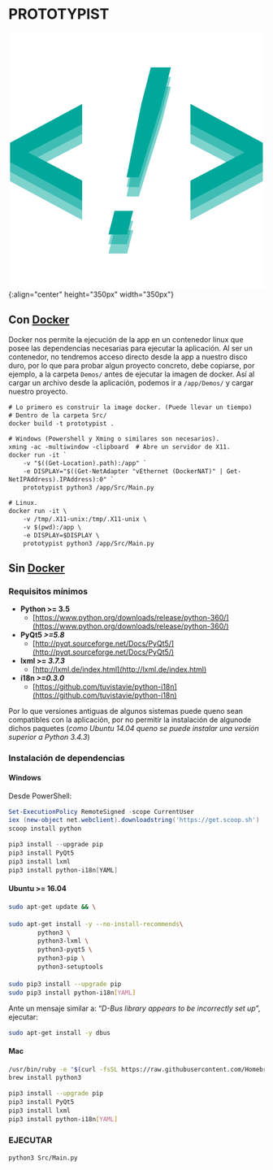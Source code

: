 # PROTOTYPIST

![](Src/icons/logo.png){:align="center" height="350px" width="350px"}

## Con [Docker](https://www.docker.com/what-docker)

Docker nos permite la ejecución de la app en un contenedor linux que posee las dependencias necesarias para ejecutar la aplicación. Al ser un contenedor, no tendremos acceso directo desde la app a nuestro disco duro, por lo que para probar algun proyecto concreto, debe copiarse, por ejemplo, a la carpeta `Demos/` antes de ejecutar la imagen de docker. Así al cargar un archivo desde la aplicación, podemos ir a `/app/Demos/` y cargar nuestro proyecto.

```shell
# Lo primero es construir la image docker. (Puede llevar un tiempo)
# Dentro de la carpeta Src/
docker build -t prototypist .
```

```shell
# Windows (Powershell y Xming o similares son necesarios).
xming -ac -multiwindow -clipboard  # Abre un servidor de X11.
docker run -it `
    -v "$((Get-Location).path):/app" `
    -e DISPLAY="$((Get-NetAdapter "vEthernet (DockerNAT)" | Get-NetIPAddress).IPAddress):0" `
    prototypist python3 /app/Src/Main.py
```

```shell
# Linux.
docker run -it \
    -v /tmp/.X11-unix:/tmp/.X11-unix \
    -v $(pwd):/app \
    -e DISPLAY=$DISPLAY \
    prototypist python3 /app/Src/Main.py
```

## Sin [Docker](https://www.docker.com/what-docker)

### Requisitos mínimos

- **Python >= 3.5**
  - [https://www.python.org/downloads/release/python-360/](https://www.python.org/downloads/release/python-360/)
- **PyQt5 *>=5.8***
  - [http://pyqt.sourceforge.net/Docs/PyQt5/](http://pyqt.sourceforge.net/Docs/PyQt5/)
- **lxml >= *3.7.3***
  - [http://lxml.de/index.html](http://lxml.de/index.html)
- **i18n *>=0.3.0***
  - [https://github.com/tuvistavie/python-i18n](https://github.com/tuvistavie/python-i18n)

Por lo que versiones antiguas de algunos sistemas puede queno sean compatibles con la aplicación, por no permitir la instalación de algunode dichos paquetes (*como Ubuntu 14.04 queno se puede instalar una versión superior a Python 3.4.3*)

### Instalación de dependencias

#### Windows

Desde PowerShell:

```powershell
Set-ExecutionPolicy RemoteSigned -scope CurrentUser
iex (new-object net.webclient).downloadstring('https://get.scoop.sh')
scoop install python
```

```powershell
pip3 install --upgrade pip
pip3 install PyQt5
pip3 install lxml
pip3 install python-i18n[YAML]
```

#### Ubuntu >= 16.04

```bash
sudo apt-get update && \

sudo apt-get install -y --no-install-recommends\
        python3 \
        python3-lxml \
        python3-pyqt5 \
        python3-pip \
        python3-setuptools

sudo pip3 install --upgrade pip
sudo pip3 install python-i18n[YAML]
```

Ante un mensaje similar a: “*D-Bus library appears to be incorrectly set up*”, ejecutar:

```bash
sudo apt-get install -y dbus
```

#### Mac

```bash
/usr/bin/ruby -e "$(curl -fsSL https://raw.githubusercontent.com/Homebrew/install/master/install)"
brew install python3
```

```bash
pip3 install --upgrade pip
pip3 install PyQt5
pip3 install lxml
pip3 install python-i18n[YAML]
```

### EJECUTAR

```shell
python3 Src/Main.py
```
